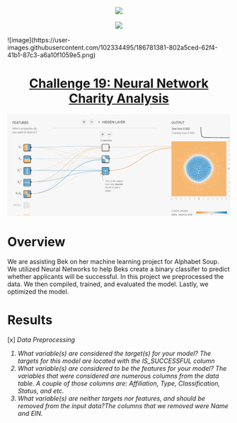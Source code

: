 
<p align="center">
  <img width="600" src="https://media.giphy.com/media/26n6OmfaR7wr0iXqU/giphy.gif">
</p>


<p align="center">
 <img width="600" src="https://media.giphy.com/media/OYYEmdLiVMBKPifwrc/giphy.gif">
</p>![image](https://user-images.githubusercontent.com/102334495/186781381-802a5ced-62f4-41b1-87c3-a6a10f1059e5.png)


<h1 align="center"><u>Challenge 19: Neural Network Charity Analysis</u></h1>


<p align="center">
  <img width="600" src="https://github.com/LindsayTeeters/Challenge-19_Neural_Network_Charity_Analysis/blob/main/Resources/tensorflow.png">
</p>

# Overview
We are assisting Bek on her machine learning project for Alphabet Soup. We utilized Neural Networks to help Beks create a binary classifer to predict whether applicants will be successful. In this project we preprocessed the data. We then compiled, trained, and evaluated the model. Lastly, we optimized the model.

# Results
[x] <i>Data Preprocessing<i>
1) What variable(s) are considered the target(s) for your model? The targets for this model are located with the IS_SUCCESSFUL column
2) What variable(s) are considered to be the features for your model? The variables that were considered are numerous columns from the data table. A couple of those columns are: Affiliation, Type, Classification, Status, and etc. 
3) What variable(s) are neither targets nor features, and should be removed from the input data?The columns that we removed were Name and EIN. 

